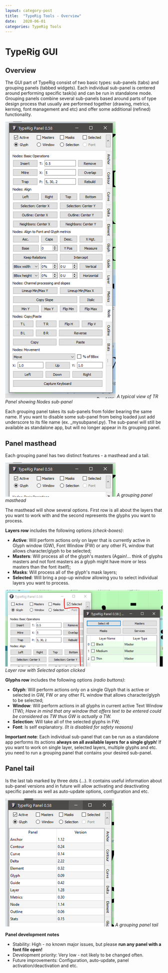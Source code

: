```yaml
---
layout: category-post
title:  "TypeRig Tools - Overview"
date:   2020-06-01
categories: TypeRig Tools
---
```


# TypeRig GUI 

## Overview
The GUI part of TypeRig consist of two basic types: sub-panels (tabs) and grouping panels (tabbed widgets). Each individual sub-panel is centered around performing specific task(s) and can be run in standalone mode. Grouping panels combine several sub-panels based around parts of type design process that usually are performed together (drawing, metrics, kerning, font management and etc) and offer some additional (refined) functionality. 

![](./img/TR-Node-Panel-00.png)
_A typical view of TR Panel showing Nodes sub-panel_

Each grouping panel takes its sub-panels from folder bearing the same name. If you want to disable some sub-panel from being loaded just add underscore to its file name (ex. _mysubpanel.py). The sub-panel will still be available as standalone app, but will no longer appear in its grouping panel.

## Panel masthead
Each grouping panel has two distinct features - a masthead and a tail. 

![](./img/TR-Masthead-00.png)
_A grouping panel masthead_

The masthead will show several options. First row is all about the layers that you want to work with and the second represents the glyphs you want to process.

**Layers row** includes the following options _(check-boxes)_:
- **Active**: Will perform actions only on layer that is currently active in Glyph window (GW), Font Window (FW) or any other FL window that allows character/glyph to be selected;
- **Masters**: Will process all of the glyph's masters (Again!... think of glyphs masters and not font masters as a glyph might have more or less masters than the font itself);
- **Masks**: Will process all of the glyph's mask layers;
- **Selected**: Will bring a pop-up window allowing you to select individual layers you want to process.

![](./img/TR-Masthead-01.png)
_Layer row with Selected option clicked_

**Glyphs row** includes the following options _(radio buttons)_:
- **Glyph**: Will perform actions only on a single Glyph that is active or selected in GW, FW or any other FL window that allows character/glyph to be selected;
- **Window**: Will perform actions in all glyphs in current active Text Window (TW); _Have in mind that any window that offers text to be entered could be considered as TW thus GW is actually a TW._
- **Selection**: Will take all of the selected glyphs in FW;
- **Font**: Is self explanatory. _(It is disabled for safety reasons)_

**Important note**: Each individual sub-panel that can be run as a standalone app performs its actions **always on all available layers for a single glyph**! If you want to work on single layer, selected layers, multiple glyphs and etc. you need to run a grouping panel that contains your desired sub-panel.

## Panel tail
Is the last tab marked by three dots (...). It contains useful information about sub-panel versions and in future will allow activating and deactivating specific panels as well as auto-update options, configuration and etc.

![](./img/TR-Masthead-03.png)
_A grouping panel tail_

**Panel development notes**
- Stability: High - no known major issues, but please **run any panel with a font file open!**
- Development priority: Very low - not likely to be changed often.
- Future improvements: Configuration, auto-update, panel activation/deactivation and etc.